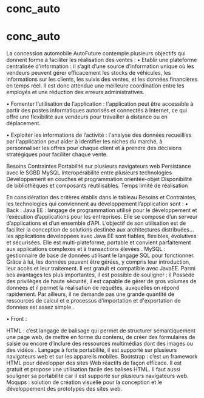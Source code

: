 
# conc_auto

# conc_auto


La concession automobile AutoFuture contemple plusieurs objectifs qui donnent forme à faciliter les réalisation des ventes : 
•	Etablir une plateforme centralisée d’information : il s’agit d’une source d’information unique où les vendeurs peuvent gérer efficacement les stocks de véhicules, les informations sur les clients, les suivis des ventes, et les données financières en temps réel. Il est donc attendue une meilleure coordination entre les employés et une réduction des erreurs administratives.

•	Fomenter l’utilisation de l’application : l'application peut être accessible à partir des postes informatiques autorisés et connectés à Internet, ce qui offre une flexibilité aux vendeurs pour travailler à distance ou en déplacement.

•	Exploiter les informations de l’activité :  l'analyse des données recueillies par l'application peut aider à identifier les niches du marché, à personnaliser les offres pour chaque client et à prendre des décisions stratégiques pour faciliter chaque vente.


Besoins	Contraintes
Portabilité sur plusieurs navigateurs web
Persistance avec le SGBD MySQL
Interopérabilité entre plusieurs technologies 
Développement en couches et programmation orientée-objet
Disponibilité de bibliothèques et composants réutilisables.	Temps limité de réalisation


En considération des critères établis dans le tableau Besoins et Contraintes, les technologies qui conviennent au développement l’application sont :
•	Back :
Java EE :  langage de programmation utilisé pour le développement et l’exécution d’applications pour les entreprises. Elle se compose d’un serveur d’applications et d’un ensemble d’API. L’objectif de son utilisation est de faciliter la conception de solutions destinée aux architectures distribuées… les applications développées avec Java EE sont fiables, flexibles, évolutives et sécurisées. Elle est multi-plateforme, portable et convient parfaitement aux applications complexes et à transactions élevées .
MySQL : gestionnaire de base de données utilisant le langage SQL pour fonctionner. Grâce à lui, les données peuvent être gérées, y compris leur introduction, leur accès et leur traitement. Il est gratuit et compatible avec JavaEE. Parmi ses avantages les plus importantes, il est possible de souligner : il Possède des privilèges de haute sécurité, il est capable de gérer de gros volumes de données et il permet la réalisation de requêtes, auxquelles on répond rapidement. Par ailleurs, il ne demande pas une grande quantité de ressources de calcul et e processus d'importation et d'exportation de données est assez simple .

•	Front :

HTML :  c’est langage de balisage qui permet de structurer sémantiquement une page web, de mettre en forme du contenu, de créer des formulaires de saisie ou encore d’inclure des ressources multimédias dont des images ou des vidéos . Langage à forte portabilité, il est supporté sur plusieurs navigateurs web et sur les appareils mobiles.
Bootstrap : c’est un framework HTML pour développer des sites Web réactifs de façon efficace. Il est gratuit et propose une utilisation facile des balises HTML. Il faut aussi souligner sa portabilité car il est supporté sur plusieurs navigateurs web.
Moqups : solution de création visuelle pour la conception et le développement des prototypes des sites web. 
